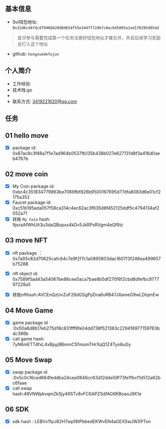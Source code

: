 ## 基本信息
- Sui钱包地址: `0x32d6cd47dcd7946bb20d8d654f55e344ff724bfc8ac645095a1ed1f8205d854d`
> 首次参与需要完成第一个任务注册好钱包地址才被合并，并且后续学习奖励会打入这个地址
- github: `hongxuedefujun`

## 个人简介
- 工作经验: 
- 技术栈:go 
- 
- 联系方式: 3419221620@qq.com


## 任务

##   01 hello move
- [x] package id:  0x87ac8c3f48a7f1e7ad964b0537fb135b438b027e627131d8f3a416d0aeb4767b   

##   02 move coin
- [x] My Coin package id: 0xbc4c351834779963be7069fbf826b9500167695d77dfa8083d6e01cf2175a352  
- [x] Faucet package id: 0xc51b195ada057f58ca314c4ec62ac3f635d8f452125ddf5c4794134af2052a71 
- [x] 转账 `My Coin` hash: 9jsraAfWhUit3u3daQBupxs4kDv5JkRPsRVgm4eQf9zi

##   03 move NFT
- [x] nft package ：
  0x7a93c82d70625cafc84c7e9f2f7c1a0895803dac1607f3f246ea499657b75288

- [x] nft object id: 
  0x7589f5ad43a54067be86cee5aca7bae8b5df270f8f2cbd8dfefbc977797228a5 

- [x] 转账nfthash:AVCEnQzUvZuF29dGSgPpDra6oRB47JXameG9wLDtqmEw
##   04 Move Game
- [x] game package id :0x50a6d8b17eb275d18c831fff9fe04dd738f521383c229416977159763bdc386b
- [x] call game hash:  7yN6mETT4fxL4xBpyj9BmmC5fmomTHrXqQ1Z4Tyo8uGy

##   05 Move Swap
- [x]  swap package id :0x5c0c16ced664feddba24cea0846cc63d12dde59f73fe1fbcf1d512a62bc6faae
- [x]  call swap hash:48VNWpkvqmZkSjy49STv8vFC6APZSdfAG6KBoaoJ9X1e

## 06 SDK 
- [x]  sdk hash : LEBVx1fpJ82H7wpf8tPbbedEKWvEN4aGEXSwJWXPTxn
